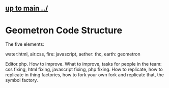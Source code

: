 ## [up to main ../](../)

# Geometron Code Structure

The five elements:

water:html, air:css, fire: javascript, aether: thc, earth: geometron

Editor.php.  How to improve.  What to improve, tasks for people in the team: css fixing, html fixing, javascript fixing, php fixing.  How to replicate, how to replicate in thing factories, how to fork your own fork and replicate that, the symbol factory.